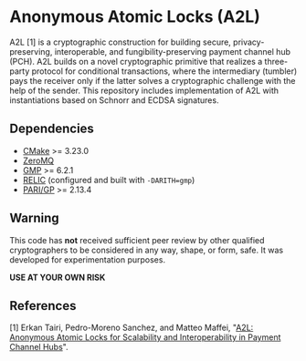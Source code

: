 #  Anonymous Atomic Locks (A2L)

A2L [1] is a cryptographic construction for building secure, privacy-preserving, interoperable, and fungibility-preserving payment channel hub (PCH). A2L builds on a novel cryptographic primitive that realizes a three-party protocol for conditional transactions, where the intermediary (tumbler) pays the receiver only if the latter solves a cryptographic challenge with the help of the sender. This repository includes implementation of A2L with instantiations based on Schnorr and ECDSA signatures.

## Dependencies

* [CMake](https://cmake.org/download/) >= 3.23.0
* [ZeroMQ](https://github.com/zeromq/libzmq)
* [GMP](https://gmplib.org/) >= 6.2.1
* [RELIC](https://github.com/relic-toolkit/relic) (configured and built with `-DARITH=gmp`)
* [PARI/GP](https://pari.math.u-bordeaux.fr/) >= 2.13.4

## Warning

This code has **not** received sufficient peer review by other qualified cryptographers to be considered in any way, shape, or form, safe. It was developed for experimentation purposes.

**USE AT YOUR OWN RISK**

## References

[1] Erkan Tairi, Pedro-Moreno Sanchez, and Matteo Maffei, "[A2L: Anonymous Atomic Locks for Scalability and Interoperability in Payment Channel Hubs](https://eprint.iacr.org/2019/589)".
